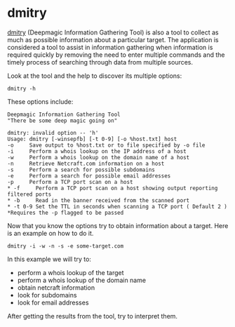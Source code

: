 # dmitry <!-- omit in toc -->


[dmitry](https://github.com/jaygreig86/dmitry) (Deepmagic Information Gathering Tool) is also a tool to collect as much as possible information about a particular target. The application is considered a tool to assist in information gathering when information is required quickly by removing the need to enter multiple commands and the timely process of searching through data from multiple sources.

Look at the tool and the help to discover its multiple options:

    dmitry -h

These options include:

    Deepmagic Information Gathering Tool
    "There be some deep magic going on"

    dmitry: invalid option -- 'h'
    Usage: dmitry [-winsepfb] [-t 0-9] [-o %host.txt] host
    -o     Save output to %host.txt or to file specified by -o file
    -i     Perform a whois lookup on the IP address of a host
    -w     Perform a whois lookup on the domain name of a host
    -n     Retrieve Netcraft.com information on a host
    -s     Perform a search for possible subdomains
    -e     Perform a search for possible email addresses
    -p     Perform a TCP port scan on a host
    * -f     Perform a TCP port scan on a host showing output reporting filtered ports
    * -b     Read in the banner received from the scanned port
    * -t 0-9 Set the TTL in seconds when scanning a TCP port ( Default 2 )
    *Requires the -p flagged to be passed

Now that you know the options try to obtain information about a target. Here is an example on how to do it.

    dmitry -i -w -n -s -e some-target.com

In this example we will try to:
    
* perform a whois lookup of the target
* perform a whois lookup of the domain name
* obtain netcraft information
* look for subdomains
* look for email addresses

After getting the results from the tool, try to interpret them.
